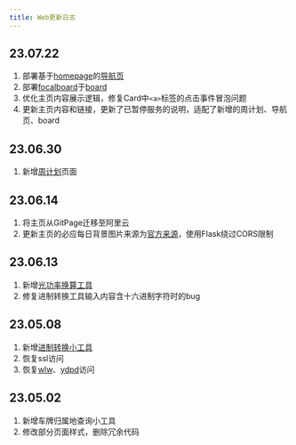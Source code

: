 ```yaml
---
title: Web更新日志
---
```


## 23.07.22
1. 部署基于[homepage](https://github.com/benphelps/homepage)的[导航页](https://home.yuany3721.site)
2. 部署[focalboard](https://github.com/benphelps/homepage)于[board](https://board.yuany3721.site)
3. 优化主页内容展示逻辑，修复Card中`<a>`标签的点击事件冒泡问题
4. 更新主页内容和链接，更新了已暂停服务的说明，适配了新增的周计划、导航页、board

## 23.06.30
1. 新增[周计划](https://plan.yuany3721.site)页面

## 23.06.14
1. 将主页从GitPage迁移至阿里云
2. 更新主页的必应每日背景图片来源为[官方来源](https://cn.bing.com/HPImageArchive.aspx?format=js&idx=0&n=1)，使用Flask绕过CORS限制

## 23.06.13
1. 新增[光功率换算工具](https://yuany3721.site/tools#光功率单位转换工具)
2. 修复进制转换工具输入内容含十六进制字符时的bug

## 23.05.08
1. 新增[进制转换小工具](https://yuany3721.site/tools#进制转换工具)
2. 恢复ssl访问
3. 恢复[wlw](https://wlw.yuany3721.site)、[ydpd](https://ydpd.yuany3721.site)访问

## 23.05.02
1. 新增车牌归属地查询小工具
2. 修改部分页面样式，删除冗余代码
